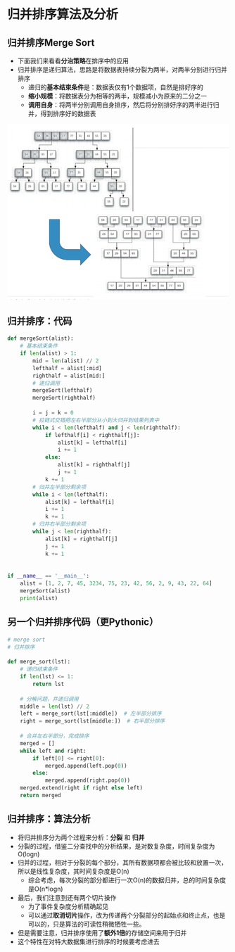 # 归并排序算法及分析
## 归并排序Merge Sort
+ 下面我们来看看**分治策略**在排序中的应用
+ 归并排序是递归算法，思路是将数据表持续分裂为两半，对两半分别进行归并排序
  + 递归的**基本结束条件**是：数据表仅有1个数据项，自然是排好序的
  + **缩小规模**：将数据表分为相等的两半，规模减小为原来的二分之一
  + **调用自身**：将两半分别调用自身排序，然后将分别排好序的两半进行归并，得到排序好的数据表

![img.png](img.png)
## 归并排序：代码
```python
def mergeSort(alist):
    # 基本结束条件
    if len(alist) > 1:
        mid = len(alist) // 2
        lefthalf = alist[:mid]
        righthalf = alist[mid:]
        # 递归调用
        mergeSort(lefthalf)
        mergeSort(righthalf)

        i = j = k = 0
        # 拉链式交错把左右半部分从小到大归并到结果列表中
        while i < len(lefthalf) and j < len(righthalf):
            if lefthalf[i] < righthalf[j]:
                alist[k] = lefthalf[i]
                i += 1
            else:
                alist[k] = righthalf[j]
                j += 1
            k += 1
        # 归并左半部分剩余项
        while i < len(lefthalf):
            alist[k] = lefthalf[i]
            i += 1
            k += 1
        # 归并右半部分剩余项
        while j < len(righthalf):
            alist[k] = righthalf[j]
            j += 1
            k += 1


if __name__ == '__main__':
    alist = [1, 2, 7, 45, 3234, 75, 23, 42, 56, 2, 9, 43, 22, 64]
    mergeSort(alist)
    print(alist)

```
## 另一个归并排序代码（更Pythonic）
```python
# merge sort
# 归并排序

def merge_sort(lst):
    # 递归结束条件
    if len(lst) <= 1:
        return lst

    # 分解问题，并递归调用
    middle = len(lst) // 2
    left = merge_sort(lst[:middle])  # 左半部分排序
    right = merge_sort(lst[middle:])  # 右半部分排序

    # 合并左右半部分，完成排序
    merged = []
    while left and right:
        if left[0] <= right[0]:
            merged.append(left.pop(0))
        else:
            merged.append(right.pop(0))
    merged.extend(right if right else left)
    return merged

```
## 归并排序：算法分析
+ 将归并排序分为两个过程来分析：**分裂** 和 **归并**
+ 分裂的过程，借鉴二分查找中的分析结果，是对数复杂度，时间复杂度为O(logn)
+ 归并的过程，相对于分裂的每个部分，其所有数据项都会被比较和放置一次，所以是线性复杂度，其时间复杂度是O(n)
  + 综合考虑，每次分裂的部分都进行一次O(n)的数据归并，总的时间复杂度是O(n*logn)
+ 最后，我们注意到还有两个切片操作
  + 为了事件复杂度分析精确起见
  + 可以通过**取消切片**操作，改为传递两个分裂部分的起始点和终止点，也是可以的，只是算法的可读性稍微牺牲一些。
+ 但是需要注意，归并排序使用了**额外1倍**的存储空间来用于归并
+ 这个特性在对特大数据集进行排序的时候要考虑进去